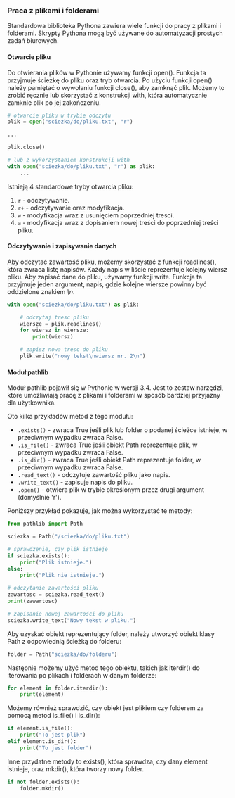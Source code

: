 
### Praca z plikami i folderami

Standardowa biblioteka Pythona zawiera wiele funkcji do pracy z plikami i folderami. Skrypty Pythona mogą być używane do automatyzacji prostych zadań biurowych.

#### Otwarcie pliku 

Do otwierania plików w Pythonie używamy funkcji open(). Funkcja ta przyjmuje ścieżkę do pliku oraz tryb otwarcia. Po użyciu funkcji open() należy pamiętać o wywołaniu funkcji close(), aby zamknąć plik. Możemy to zrobić ręcznie lub skorzystać z konstrukcji with, która automatycznie zamknie plik po jej zakończeniu.

```python
# otwarcie pliku w trybie odczytu
plik = open("sciezka/do/pliku.txt", "r")

...

plik.close()

# lub z wykorzystaniem konstrukcji with
with open("sciezka/do/pliku.txt", "r") as plik:
    ...
```

Istnieją 4 standardowe tryby otwarcia pliku:

1. <code>r</code> - odczytywanie.
1. <code>r+</code> - odczytywanie oraz modyfikacja.
1. <code>w</code> - modyfikacja wraz z usunięciem poprzedniej treści.
1. <code>a</code> - modyfikacja wraz z dopisaniem nowej treści do poprzedniej treści pliku.

#### Odczytywanie i zapisywanie danych

Aby odczytać zawartość pliku, możemy skorzystać z funkcji readlines(), która zwraca listę napisów. Każdy napis w liście reprezentuje kolejny wiersz pliku. Aby zapisać dane do pliku, używamy funkcji write. Funkcja ta przyjmuje jeden argument, napis, gdzie kolejne wiersze powinny być oddzielone znakiem *\n*.

```python
with open("sciezka/do/pliku.txt") as plik:

    # odczytaj tresc pliku
    wiersze = plik.readlines()
    for wiersz in wiersze:
        print(wiersz)

    # zapisz nowa tresc do pliku
    plik.write("nowy tekst\nwiersz nr. 2\n")
```

#### Moduł pathlib

Moduł pathlib pojawił się w Pythonie w wersji 3.4. Jest to zestaw narzędzi, które umożliwiają pracę z plikami i folderami w sposób bardziej przyjazny dla użytkownika.

Oto kilka przykładów metod z tego modułu:

* `.exists()` - zwraca True jeśli plik lub folder o podanej ścieżce istnieje, w przeciwnym wypadku zwraca False.
* `.is_file()` - zwraca True jeśli obiekt Path reprezentuje plik, w przeciwnym wypadku zwraca False.
* `.is_dir()` - zwraca True jeśli obiekt Path reprezentuje folder, w przeciwnym wypadku zwraca False.
* `.read_text()` - odczytuje zawartość pliku jako napis.
* `.write_text()` - zapisuje napis do pliku.
* `.open()` - otwiera plik w trybie określonym przez drugi argument (domyślnie 'r').

Poniższy przykład pokazuje, jak można wykorzystać te metody:

```python
from pathlib import Path

sciezka = Path("/sciezka/do/pliku.txt")

# sprawdzenie, czy plik istnieje
if sciezka.exists():
    print("Plik istnieje.")
else:
    print("Plik nie istnieje.")

# odczytanie zawartości pliku
zawartosc = sciezka.read_text()
print(zawartosc)

# zapisanie nowej zawartości do pliku
sciezka.write_text("Nowy tekst w pliku.")
```

Aby uzyskać obiekt reprezentujący folder, należy utworzyć obiekt klasy Path z odpowiednią ścieżką do folderu:

```python
folder = Path("sciezka/do/folderu")
```

Następnie możemy użyć metod tego obiektu, takich jak iterdir() do iterowania po plikach i folderach w danym folderze:

```python
for element in folder.iterdir():
    print(element)
```

Możemy również sprawdzić, czy obiekt jest plikiem czy folderem za pomocą metod is_file() i is_dir():

```python
if element.is_file():
    print("To jest plik")
elif element.is_dir():
    print("To jest folder")
```

Inne przydatne metody to exists(), która sprawdza, czy dany element istnieje, oraz mkdir(), która tworzy nowy folder.

```python
if not folder.exists():
    folder.mkdir()
```
